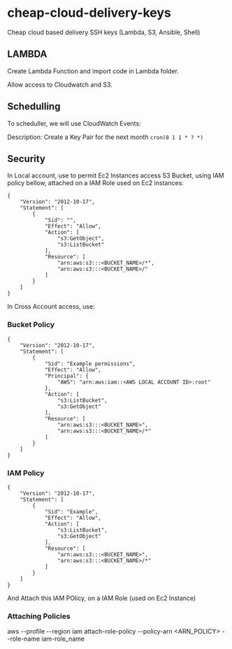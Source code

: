 # cheap-cloud-delivery-keys
Cheap cloud based delivery SSH keys (Lambda, S3, Ansible, Shell)


## LAMBDA

Create Lambda Function and import code in Lambda folder.

Allow access to Cloudwatch and S3.



## Schedulling

To scheduller, we will use CloudWatch Events:

Description: Create a Key Pair for the next month 
```cron(0 1 1 * ? *)```


## Security

In Local account, use to permit Ec2 Instances access S3 Bucket, using IAM policy bellow, attached on a IAM Role used on Ec2 instances:

```
{
    "Version": "2012-10-17",
    "Statement": [
        {
            "Sid": "",
            "Effect": "Allow",
            "Action": [
                "s3:GetObject",
                "s3:ListBucket"
            ],
            "Resource": [
                "arn:aws:s3:::<BUCKET_NAME>/*",
                "arn:aws:s3:::<BUCKET_NAME>/"
            ]
        }
    ]
}
```

In Cross Account access, use:

### Bucket Policy

```
{
    "Version": "2012-10-17",
    "Statement": [
        {
            "Sid": "Example permissions",
            "Effect": "Allow",
            "Principal": {
                "AWS": "arn:aws:iam::<AWS LOCAL ACCOUNT ID>:root"
            },
            "Action": [
                "s3:ListBucket",
                "s3:GetObject"
            ],
            "Resource": [
                "arn:aws:s3:::<BUCKET_NAME>",
                "arn:aws:s3:::<BUCKET_NAME>/*"
            ]
        }
    ]
}
```


### IAM Policy
```
{
    "Version": "2012-10-17",
    "Statement": [
        {
            "Sid": "Example",
            "Effect": "Allow",
            "Action": [
                "s3:ListBucket",
                "s3:GetObject"
            ],
            "Resource": [
                "arn:aws:s3:::<BUCKET_NAME>",
                "arn:aws:s3:::<BUCKET_NAME>/*"
            ]
        }
    ]
}
```

And Attach this IAM POlicy, on a IAM Role (used on Ec2 Instance)


### Attaching Policies


aws --profile <PROFILE> --region <REGION> iam attach-role-policy --policy-arn <ARN_POLICY> --role-name iam-role_name
